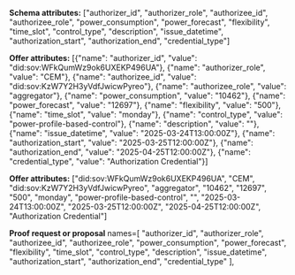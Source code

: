 **Schema attributes:** ["authorizer_id", "authorizer_role", "authorizee_id", "authorizee_role", "power_consumption", "power_forecast", "flexibility", "time_slot", "control_type", "description", "issue_datetime", "authorization_start", "authorization_end", "credential_type"]

**Offer attributes:** [{"name": "authorizer_id", "value": "did:sov:WFkQumWz9ok6UXEKP496UA"}, {"name": "authorizer_role", "value": "CEM"}, {"name": "authorizee_id", "value": "did:sov:KzW7Y2H3yVdfJwicwPyreo"}, {"name": "authorizee_role", "value": "aggregator"}, {"name": "power_consumption", "value": "10462"}, {"name": "power_forecast", "value": "12697"}, {"name": "flexibility", "value": "500"}, {"name": "time_slot", "value": "monday"}, {"name": "control_type", "value": "power-profile-based-control"}, {"name": "description", "value": ""}, {"name": "issue_datetime", "value": "2025-03-24T13:00:00Z"}, {"name": "authorization_start", "value": "2025-03-25T12:00:00Z"}, {"name": "authorization_end", "value": "2025-04-25T12:00:00Z"}, {"name": "credential_type", "value": "Authorization Credential"}]

**Offer attributes:** ["did:sov:WFkQumWz9ok6UXEKP496UA", "CEM", "did:sov:KzW7Y2H3yVdfJwicwPyreo", "aggregator", "10462", "12697", "500", "monday", "power-profile-based-control", "", "2025-03-24T13:00:00Z", "2025-03-25T12:00:00Z", "2025-04-25T12:00:00Z", "Authorization Credential"]

**Proof request or proposal** names=[
                                "authorizer_id",
                                "authorizer_role",
                                "authorizee_id",
                                "authorizee_role",
                                "power_consumption",
                                "power_forecast",
                                "flexibility",
                                "time_slot",
                                "control_type",
                                "description",
                                "issue_datetime",
                                "authorization_start",
                                "authorization_end",
                                "credential_type"
                            ],